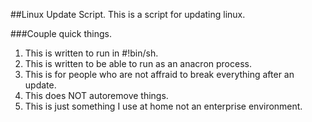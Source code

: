 ##Linux Update Script.
This is a script for updating linux.

###Couple quick things.
1. This is written to run in #!bin/sh.
2. This is written to be able to run as an anacron process.
3. This is for people who are not affraid to break everything after an update.
4. This does NOT autoremove things.
5. This is just something I use at home not an enterprise environment.